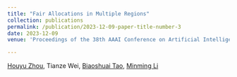 ```yaml
---
title: "Fair Allocations in Multiple Regions"
collection: publications
permalink: /publication/2023-12-09-paper-title-number-3
date: 2023-12-09
venue: 'Proceedings of the 38th AAAI Conference on Artificial Intelligence (AAAI 2024)'

---
```


[Houyu Zhou](https://houyuzhou.github.io), Tianze Wei, [Biaoshuai Tao](https://jhc.sjtu.edu.cn/~bstao/), [Minming Li](https://www.cs.cityu.edu.hk/~minmli/)

